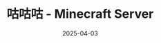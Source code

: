 ---
hide: index
title: 咕咕咕 - Minecraft Server
date: 2025-04-03
updated: 2025-04-03
categories: 搞机日志
tags:
  - 搞机日志
  - 咕咕咕
  - Game
---